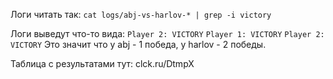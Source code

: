 Логи читать так: `cat logs/abj-vs-harlov-* | grep -i victory`

Логи выведут что-то вида:
`Player 2: VICTORY`
`Player 1: VICTORY`
`Player 2: VICTORY`
Это значит что у abj - 1 победа, у harlov - 2 победы.

Таблица с результатами тут: clck.ru/DtmpX
